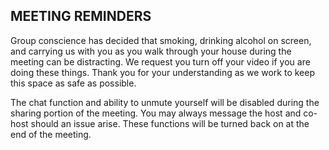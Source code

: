 ## MEETING REMINDERS

Group conscience has decided that smoking, drinking alcohol on screen, and carrying us with you as you walk through your house during the meeting can be distracting. We request you turn off your video if you are doing these things. Thank you for your understanding as we work to keep this space as safe as possible.

The chat function and ability to unmute yourself will be disabled during the sharing portion of the meeting. You may always message the host and co-host should an issue arise. These functions will be turned back on at the end of the meeting. 
